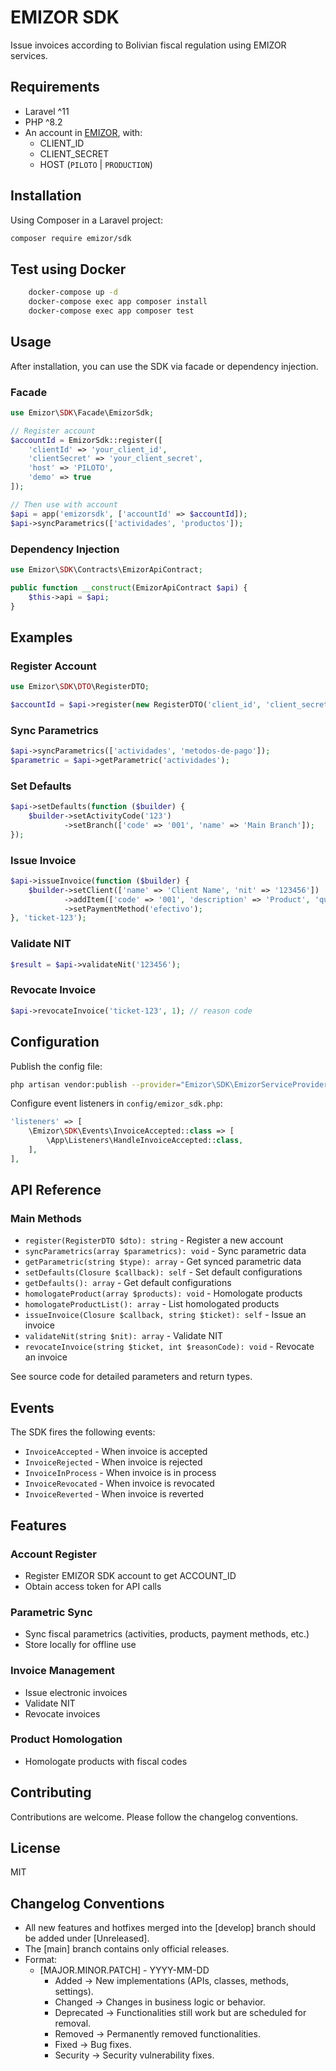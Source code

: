 # EMIZOR SDK
Issue invoices according to Bolivian fiscal regulation using EMIZOR services.

## Requirements
- Laravel ^11
- PHP ^8.2
- An account in [EMIZOR](https://emizor.com), with:
    - CLIENT_ID
    - CLIENT_SECRET
    - HOST (`PILOTO` | `PRODUCTION`)

## Installation
Using Composer in a Laravel project:
```sh
composer require emizor/sdk
```


## Test using Docker
```sh
    docker-compose up -d 
    docker-compose exec app composer install
    docker-compose exec app composer test
  ```

## Usage

After installation, you can use the SDK via facade or dependency injection.

### Facade

```php
use Emizor\SDK\Facade\EmizorSdk;

// Register account
$accountId = EmizorSdk::register([
    'clientId' => 'your_client_id',
    'clientSecret' => 'your_client_secret',
    'host' => 'PILOTO',
    'demo' => true
]);

// Then use with account
$api = app('emizorsdk', ['accountId' => $accountId]);
$api->syncParametrics(['actividades', 'productos']);
```

### Dependency Injection

```php
use Emizor\SDK\Contracts\EmizorApiContract;

public function __construct(EmizorApiContract $api) {
    $this->api = $api;
}
```

## Examples

### Register Account

```php
use Emizor\SDK\DTO\RegisterDTO;

$accountId = $api->register(new RegisterDTO('client_id', 'client_secret', 'PILOTO', true));
```

### Sync Parametrics

```php
$api->syncParametrics(['actividades', 'metodos-de-pago']);
$parametric = $api->getParametric('actividades');
```

### Set Defaults

```php
$api->setDefaults(function ($builder) {
    $builder->setActivityCode('123')
            ->setBranch(['code' => '001', 'name' => 'Main Branch']);
});
```

### Issue Invoice

```php
$api->issueInvoice(function ($builder) {
    $builder->setClient(['name' => 'Client Name', 'nit' => '123456'])
            ->addItem(['code' => '001', 'description' => 'Product', 'quantity' => 1, 'price' => 100])
            ->setPaymentMethod('efectivo');
}, 'ticket-123');
```

### Validate NIT

```php
$result = $api->validateNit('123456');
```

### Revocate Invoice

```php
$api->revocateInvoice('ticket-123', 1); // reason code
```

## Configuration

Publish the config file:

```sh
php artisan vendor:publish --provider="Emizor\SDK\EmizorServiceProvider"
```

Configure event listeners in `config/emizor_sdk.php`:

```php
'listeners' => [
    \Emizor\SDK\Events\InvoiceAccepted::class => [
        \App\Listeners\HandleInvoiceAccepted::class,
    ],
],
```

## API Reference

### Main Methods

- `register(RegisterDTO $dto): string` - Register a new account
- `syncParametrics(array $parametrics): void` - Sync parametric data
- `getParametric(string $type): array` - Get synced parametric data
- `setDefaults(Closure $callback): self` - Set default configurations
- `getDefaults(): array` - Get default configurations
- `homologateProduct(array $products): void` - Homologate products
- `homologateProductList(): array` - List homologated products
- `issueInvoice(Closure $callback, string $ticket): self` - Issue an invoice
- `validateNit(string $nit): array` - Validate NIT
- `revocateInvoice(string $ticket, int $reasonCode): void` - Revocate an invoice

See source code for detailed parameters and return types.

## Events

The SDK fires the following events:

- `InvoiceAccepted` - When invoice is accepted
- `InvoiceRejected` - When invoice is rejected
- `InvoiceInProcess` - When invoice is in process
- `InvoiceRevocated` - When invoice is revocated
- `InvoiceReverted` - When invoice is reverted

## Features

### Account Register
- Register EMIZOR SDK account to get ACCOUNT_ID
- Obtain access token for API calls

### Parametric Sync
- Sync fiscal parametrics (activities, products, payment methods, etc.)
- Store locally for offline use

### Invoice Management
- Issue electronic invoices
- Validate NIT
- Revocate invoices

### Product Homologation
- Homologate products with fiscal codes

## Contributing

Contributions are welcome. Please follow the changelog conventions.

## License

MIT

## Changelog Conventions

- All new features and hotfixes merged into the [develop] branch should be added under [Unreleased].
- The [main] branch contains only official releases.
- Format:
    - [MAJOR.MINOR.PATCH] - YYYY-MM-DD
        - Added → New implementations (APIs, classes, methods, settings).
        - Changed → Changes in business logic or behavior.
        - Deprecated → Functionalities still work but are scheduled for removal.
        - Removed → Permanently removed functionalities.
        - Fixed → Bug fixes.
        - Security → Security vulnerability fixes.
